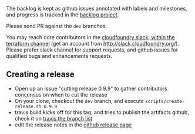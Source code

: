 
The backlog is kept as github issues annotated with labels and milestones, and progress is tracked in the [backlog project](https://github.com/mevansam/terraform-provider-cf/projects/1).

Please send PR against the `dev` branches.

You may reach core contributors in the [cloudfoundry slack, within the terraform channel](https://cloudfoundry.slack.com/messages/C7JRBR8CV/) (get an account from http://slack.cloudfoundry.org/). Please prefer slack channel for support requests, and github issues for qualified bugs and enhancements requests.

## Creating a release 

* Open up an issue "cutting release 0.9.9" to gather contributors concensus on when to cut the release
* On your clone, checkout the `dev` branch, and execute `scripts/create-release.sh 0.9.9`
* travis build kicks off for this tag, and tries to publish the artifacts github, check it on [travis the branch list](https://travis-ci.org/mevansam/terraform-provider-cf/branches)
* edit the release notes in the [github release page](https://github.com/mevansam/terraform-provider-cf/releases)
